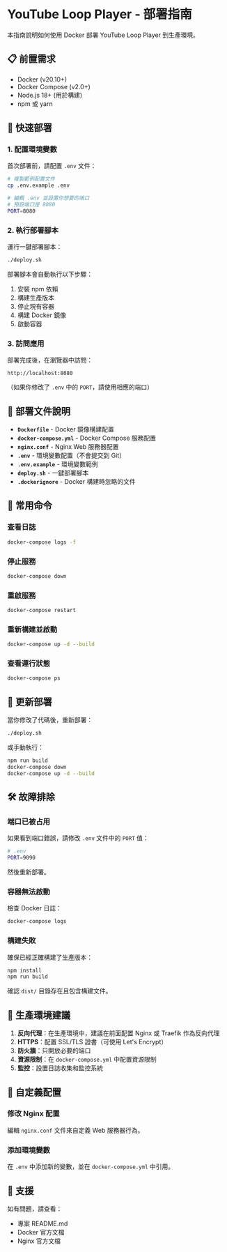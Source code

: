 # YouTube Loop Player - 部署指南

本指南說明如何使用 Docker 部署 YouTube Loop Player 到生產環境。

## 📋 前置需求

- Docker (v20.10+)
- Docker Compose (v2.0+)
- Node.js 18+ (用於構建)
- npm 或 yarn

## 🚀 快速部署

### 1. 配置環境變數

首次部署前，請配置 `.env` 文件：

```bash
# 複製範例配置文件
cp .env.example .env

# 編輯 .env 並設置你想要的端口
# 預設端口是 8080
PORT=8080
```

### 2. 執行部署腳本

運行一鍵部署腳本：

```bash
./deploy.sh
```

部署腳本會自動執行以下步驟：
1. 安裝 npm 依賴
2. 構建生產版本
3. 停止現有容器
4. 構建 Docker 鏡像
5. 啟動容器

### 3. 訪問應用

部署完成後，在瀏覽器中訪問：

```
http://localhost:8080
```

（如果你修改了 `.env` 中的 `PORT`，請使用相應的端口）

## 📁 部署文件說明

- **`Dockerfile`** - Docker 鏡像構建配置
- **`docker-compose.yml`** - Docker Compose 服務配置
- **`nginx.conf`** - Nginx Web 服務器配置
- **`.env`** - 環境變數配置（不會提交到 Git）
- **`.env.example`** - 環境變數範例
- **`deploy.sh`** - 一鍵部署腳本
- **`.dockerignore`** - Docker 構建時忽略的文件

## 🔧 常用命令

### 查看日誌

```bash
docker-compose logs -f
```

### 停止服務

```bash
docker-compose down
```

### 重啟服務

```bash
docker-compose restart
```

### 重新構建並啟動

```bash
docker-compose up -d --build
```

### 查看運行狀態

```bash
docker-compose ps
```

## 🔄 更新部署

當你修改了代碼後，重新部署：

```bash
./deploy.sh
```

或手動執行：

```bash
npm run build
docker-compose down
docker-compose up -d --build
```

## 🛠️ 故障排除

### 端口已被占用

如果看到端口錯誤，請修改 `.env` 文件中的 `PORT` 值：

```bash
# .env
PORT=9090
```

然後重新部署。

### 容器無法啟動

檢查 Docker 日誌：

```bash
docker-compose logs
```

### 構建失敗

確保已經正確構建了生產版本：

```bash
npm install
npm run build
```

確認 `dist/` 目錄存在且包含構建文件。

## 🔐 生產環境建議

1. **反向代理**：在生產環境中，建議在前面配置 Nginx 或 Traefik 作為反向代理
2. **HTTPS**：配置 SSL/TLS 證書（可使用 Let's Encrypt）
3. **防火牆**：只開放必要的端口
4. **資源限制**：在 `docker-compose.yml` 中配置資源限制
5. **監控**：設置日誌收集和監控系統

## 📝 自定義配置

### 修改 Nginx 配置

編輯 `nginx.conf` 文件來自定義 Web 服務器行為。

### 添加環境變數

在 `.env` 中添加新的變數，並在 `docker-compose.yml` 中引用。

## 📮 支援

如有問題，請查看：
- 專案 README.md
- Docker 官方文檔
- Nginx 官方文檔
